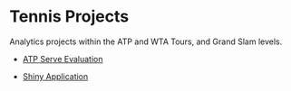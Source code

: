 # Tennis Projects

Analytics projects within the ATP and WTA Tours, and Grand Slam levels. 

- [ATP Serve Evaluation](https://rpubs.com/jlmanalytics/1006893)

- [Shiny Application](https://jarrett-markman.shinyapps.io/club_tennis_bracket/)
